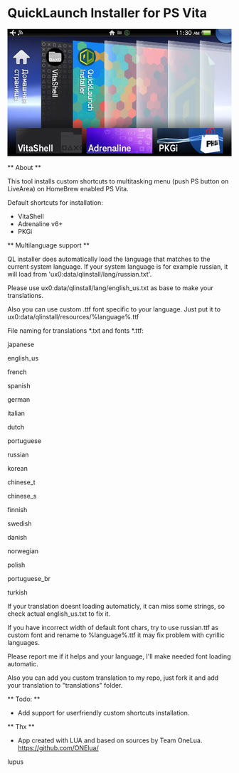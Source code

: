 # QuickLaunch Installer for PS Vita

![header](quicklaunch_preview.jpg)

** About **

This tool installs custom shortcuts to multitasking menu (push PS button on LiveArea) on HomeBrew enabled PS Vita.

Default shortcuts for installation:
- VitaShell
- Adrenaline v6+
- PKGi

** Multilanguage support **

QL installer does automatically load the language that matches to the current system language. If your system language is for example russian, it will load from 'ux0:data/qlinstall/lang/russian.txt'.

Please use ux0:data/qlinstall/lang/english_us.txt as base to make your translations.

Also you can use custom .ttf font specific to your language. Just put it to ux0:data/qlinstall/resources/%language%.ttf

File naming for translations *.txt and fonts *.ttf:

japanese

english_us

french

spanish

german

italian

dutch

portuguese

russian

korean

chinese_t

chinese_s

finnish

swedish

danish

norwegian

polish

portuguese_br

turkish

If your translation doesnt loading automaticly, it can miss some strings, so check actual english_us.txt to fix it.

If you have incorrect width of default font chars, try to use russian.ttf as custom font and rename to %language%.ttf it may fix problem with cyrillic languages.

Please report me if it helps and your language, I'll make needed font loading automatic.

Also you can add you custom translation to my repo, just fork it and add your translation to "translations" folder.

** Todo: **

- Add support for userfriendly custom shortcuts installation.

** Thx **

- App created with LUA and based on sources by Team OneLua. https://github.com/ONElua/

lupus
